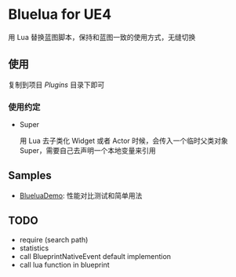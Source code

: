 # Bluelua for UE4 #

用 Lua 替换蓝图脚本，保持和蓝图一致的使用方式，无缝切换

## 使用 ##

复制到项目 *Plugins* 目录下即可

### 使用约定 ###

* Super

    用 Lua 去子类化 Widget 或者 Actor 时候，会传入一个临时父类对象 Super，需要自己去声明一个本地变量来引用

## Samples ##

* [BlueluaDemo](https://github.com/jashking/BlueluaDemo): 性能对比测试和简单用法

## TODO ##

* require (search path)
* statistics
* call BlueprintNativeEvent default implemention
* call lua function in blueprint